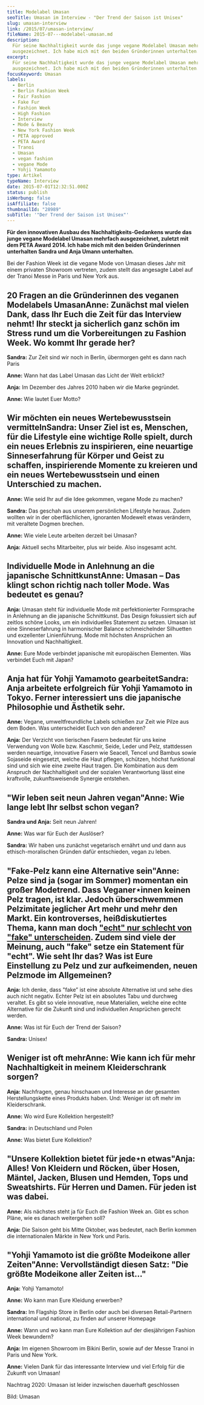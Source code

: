 ```yaml
---
title: Modelabel Umasan
seoTitle: Umasan im Interview - "Der Trend der Saison ist Unisex"
slug: umasan-interview
link: /2015/07/umasan-interview/
fileName: 2015-07---modelabel-umasan.md
description:
  Für seine Nachhaltigkeit wurde das junge vegane Modelabel Umasan mehrfach
  ausgezeichnet. Ich habe mich mit den beiden Gründerinnen unterhalten.
excerpt:
  Für seine Nachhaltigkeit wurde das junge vegane Modelabel Umasan mehrfach
  ausgezeichnet. Ich habe mich mit den beiden Gründerinnen unterhalten.
focusKeyword: Umasan
labels:
  - Berlin
  - Berlin Fashion Week
  - Fair Fashion
  - Fake Fur
  - Fashion Week
  - High Fashion
  - Interview
  - Mode & Beauty
  - New York Fashion Week
  - PETA approved
  - PETA Award
  - Tranoi
  - Umasan
  - vegan fashion
  - vegane Mode
  - Yohji Yamamoto
type: Artikel
typeName: Interview
date: 2015-07-01T12:32:51.000Z
status: publish
isWerbung: false
isAffiliate: false
thumbnailId: "28989"
subTitle: '"Der Trend der Saison ist Unisex"'
---
```


<strong>Für den innovativen Ausbau des Nachhaltigkeits-Gedankens wurde das junge
vegane Modelabel Umasan mehrfach ausgezeichnet, zuletzt mit dem PETA Award 2014.
Ich habe mich mit den beiden Gründerinnen unterhalten Sandra und Anja Umann
unterhalten.</strong>

Bei der Fashion Week ist die vegane Mode von Umasan dieses Jahr mit einem
privaten Showroom vertreten, zudem stellt das angesagte Label auf der Tranoi
Messe in Paris und New York aus.

## 20 Fragen an die Gründerinnen des veganen Modelabels Umasan<strong>Anne:</strong> Zunächst mal vielen Dank, dass Ihr Euch die Zeit für das Interview nehmt! Ihr steckt ja sicherlich ganz schön im Stress rund um die Vorbereitungen zu Fashion Week. Wo kommt Ihr gerade her?

<strong>Sandra:</strong> Zur Zeit sind wir noch in Berlin, übermorgen geht es
dann nach Paris

<strong>Anne:</strong> Wann hat das Label Umasan das Licht der Welt erblickt?

<strong>Anja:</strong> Im Dezember des Jahres 2010 haben wir die Marke
gegründet.

<strong>Anne:</strong> Wie lautet Euer Motto?

## Wir möchten ein neues Wertebewusstsein vermitteln<strong>Sandra:</strong> Unser Ziel ist es, Menschen, für die Lifestyle eine wichtige Rolle spielt, durch ein neues Erlebnis zu inspirieren, eine neuartige Sinneserfahrung für Körper und Geist zu schaffen, inspirierende Momente zu kreieren und ein neues Wertebewusstsein und einen Unterschied zu machen.

<strong>Anne:</strong> Wie seid Ihr auf die Idee gekommen, vegane Mode zu
machen?

<strong>Sandra:</strong> Das geschah aus unserem persönlichen Lifestyle heraus.
Zudem wollten wir in der oberflächlichen, ignoranten Modewelt etwas verändern,
mit veraltete Dogmen brechen.

<strong>Anne:</strong> Wie viele Leute arbeiten derzeit bei Umasan?

<strong>Anja:</strong> Aktuell sechs Mitarbeiter, plus wir beide. Also insgesamt
acht.

## Individuelle Mode in Anlehnung an die japanische Schnittkunst<strong>Anne:</strong> Umasan – Das klingt schon richtig nach toller Mode. Was bedeutet es genau?

<strong>Anja:</strong> Umasan steht für individuelle Mode mit perfektionierter
Formsprache in Anlehnung an die japanische Schnittkunst. Das Design fokussiert
sich auf zeitlos schöne Looks, um ein individuelles Statement zu setzen. Umasan
ist eine Sinneserfahrung in harmonischer Balance schmeichelnder Silhuetten und
exzellenter Linienführung. Mode mit höchsten Ansprüchen an Innovation und
Nachhaltigkeit.

<strong>Anne:</strong> Eure Mode verbindet japanische mit europäischen
Elementen. Was verbindet Euch mit Japan?

## Anja hat für Yohji Yamamoto gearbeitet<strong>Sandra:</strong> Anja arbeitete erfolgreich für Yohji Yamamoto in Tokyo. Ferner interessiert uns die japanische Philosophie und Ästhetik sehr.

<strong>Anne:</strong> Vegane, umweltfreundliche Labels schießen zur Zeit wie
Pilze aus dem Boden. Was unterscheidet Euch von den anderen?

<strong>Anja:</strong> Der Verzicht von tierischen Fasern bedeutet für uns keine
Verwendung von Wolle bzw. Kaschmir, Seide, Leder und Pelz, stattdessen werden
neuartige, innovative Fasern wie Seacell, Tencel und Bambus sowie Sojaseide
eingesetzt, welche die Haut pflegen, schützen, höchst funktional sind und sich
wie eine zweite Haut tragen. Die Kombination aus dem Anspruch der Nachhaltigkeit
und der sozialen Verantwortung lässt eine kraftvolle, zukunftsweisende Synergie
entstehen.

## "Wir leben seit neun Jahren vegan"<strong>Anne:</strong> Wie lange lebt Ihr selbst schon vegan?

<strong>Sandra und Anja:</strong> Seit neun Jahren!

<strong>Anne:</strong> Was war für Euch der Auslöser?

<strong>Sandra:</strong> Wir haben uns zunächst vegetarisch ernährt und und dann
aus ethisch-moralischen Gründen dafür entschieden, vegan zu leben.

## "Fake-Pelz kann eine Alternative sein"<strong>Anne:</strong> Pelze sind ja (sogar im Sommer) momentan ein großer Modetrend. Dass Veganer⋆innen keinen Pelz tragen, ist klar. Jedoch überschwemmen Pelzimitate jeglicher Art mehr und mehr den Markt. Ein kontroverses, heißdiskutiertes Thema, kann man doch ["echt" nur schlecht von "fake" unterscheiden](/2014/11/fakepelz-echtpelz/). Zudem sind viele der Meinung, auch "fake" setze ein Statement für "echt". Wie seht Ihr das? Was ist Eure Einstellung zu Pelz und zur aufkeimenden, neuen Pelzmode im Allgemeinen?

<strong>Anja:</strong> Ich denke, dass "fake” ist eine absolute Alternative ist
und sehe dies auch nicht negativ. Echter Pelz ist ein absolutes Tabu und
durchweg veraltet. Es gibt so viele innovative, neue Materialien, welche eine
echte Alternative für die Zukunft sind und individuellen Ansprüchen gerecht
werden.

<strong>Anne:</strong> Was ist für Euch der Trend der Saison?

<strong>Sandra:</strong> Unisex!

## Weniger ist oft mehr<strong>Anne:</strong> Wie kann ich für mehr Nachhaltigkeit in meinem Kleiderschrank sorgen?

<strong>Anja:</strong> Nachfragen, genau hinschauen und Interesse an der
gesamten Herstellungskette eines Produkts haben. Und: Weniger ist oft mehr im
Kleiderschrank.

<strong>Anne:</strong> Wo wird Eure Kollektion hergestellt?

<strong>Sandra:</strong> in Deutschland und Polen

<strong>Anne:</strong> Was bietet Eure Kollektion?

## "Unsere Kollektion bietet für jede⋆n etwas"<strong>Anja:</strong> Alles! Von Kleidern und Röcken, über Hosen, Mäntel, Jacken, Blusen und Hemden, Tops und Sweatshirts. Für Herren und Damen. Für jeden ist was dabei.

<strong>Anne:</strong> Als nächstes steht ja für Euch die Fashion Week an. Gibt
es schon Pläne, wie es danach weitergehen soll?

<strong>Anja:</strong> Die Saison geht bis Mitte Oktober, was bedeutet, nach
Berlin kommen die internationalen Märkte in New York und Paris.

## "Yohji Yamamoto ist die größte Modeikone aller Zeiten"<strong>Anne:</strong> Vervollständigt diesen Satz: "Die größte Modeikone aller Zeiten ist..."

<strong>Anja:</strong> Yohji Yamamoto!

<strong>Anne:</strong> Wo kann man Eure Kleidung erwerben?

<strong>Sandra:</strong> Im Flagship Store in Berlin oder auch bei diversen
Retail-Partnern international und national, zu finden auf unserer Homepage

<strong>Anne:</strong> Wann und wo kann man Eure Kollektion auf der diesjährigen
Fashion Week bewundern?

<strong>Anja:</strong> Im eigenen Showroom im Bikini Berlin, sowie auf der Messe
Tranoi in Paris und New York.

<strong>Anne:</strong> Vielen Dank für das interessante Interview und viel
Erfolg für die Zukunft von Umasan!

Nachtrag 2020: Umasan ist leider inzwischen dauerhaft geschlossen

Bild: Umasan
